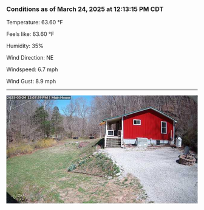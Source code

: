 ### Conditions as of March 24, 2025 at 12:13:15 PM CDT 

Temperature: 63.60 &deg;F

Feels like: 63.60 &deg;F

Humidity: 35%

Wind Direction: NE

Windspeed: 6.7 mph

Wind Gust: 8.9 mph

---

<img src="./images/latest.jpeg"/>

